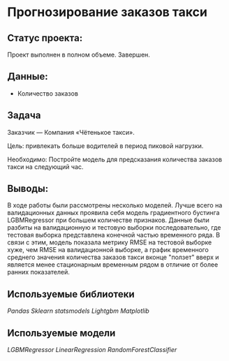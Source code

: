 # Прогнозирование заказов такси

## Статус проекта: 
Проект выполнен в полном объеме. Завершен.

## Данные:

- Количество заказов

## Задача

Заказчик — Компания «Чётенькое такси».

Цель: привлекать больше водителей в период пиковой нагрузки.

Необходимо: Постройте модель для предсказания количества заказов такси на следующий час.

## Выводы: 
В ходе работы были рассмотрены несколько моделей.
Лучше всего на валидационных данных проявила себя модель градиентного бустинга LGBMRegressor при большем количестве признаков.
Данные были разбиты на валидационную и тестовую выборки последовательно, где тестовая выборка представлена конечной частью временного ряда.
В связи с этим, модель показала метрику RMSE на тестовой выборке хуже, чем RMSE на валидационной выборке, а график временного среднего значения количества заказов такси вконце "ползет" вверх и является менее стационарным временным рядом в отличие от более ранних показателей.

## Используемые библиотеки

*Pandas*
*Sklearn*
*statsmodels*
*Lightgbm*
*Matplotlib*

## Используемые модели

*LGBMRegressor*
*LinearRegression*
*RandomForestClassifier*